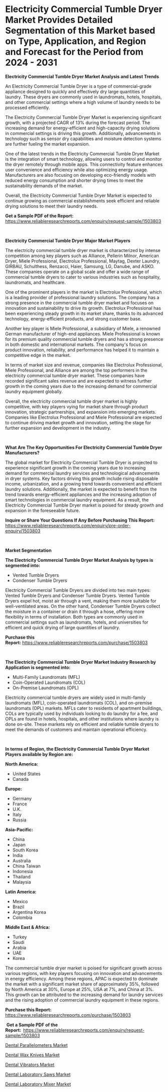 <p><h1>Electricity Commercial Tumble Dryer Market Provides Detailed Segmentation of this Market based on Type, Application, and Region and Forecast for the Period from 2024 - 2031</h1></p><p><strong>Electricity Commercial Tumble Dryer Market Analysis and Latest Trends</strong></p>
<p><p>An Electricity Commercial Tumble Dryer is a type of commercial-grade appliance designed to quickly and effectively dry large quantities of laundry. These dryers are commonly used in laundromats, hotels, hospitals, and other commercial settings where a high volume of laundry needs to be processed efficiently.</p><p>The Electricity Commercial Tumble Dryer Market is experiencing significant growth, with a projected CAGR of 13% during the forecast period. The increasing demand for energy-efficient and high-capacity drying solutions in commercial settings is driving this growth. Additionally, advancements in technology such as sensor dry capabilities and moisture detection systems are further fueling the market expansion.</p><p>One of the latest trends in the Electricity Commercial Tumble Dryer Market is the integration of smart technology, allowing users to control and monitor the dryer remotely through mobile apps. This connectivity feature enhances user convenience and efficiency while also optimizing energy usage. Manufacturers are also focusing on developing eco-friendly models with reduced energy consumption and shorter drying times to meet the sustainability demands of the market.</p><p>Overall, the Electricity Commercial Tumble Dryer Market is expected to continue growing as commercial establishments seek efficient and reliable drying solutions to meet their laundry needs.</p></p>
<p><strong>Get a Sample PDF of the Report:&nbsp;</strong> <a href="https://www.reliableresearchreports.com/enquiry/request-sample/1503803">https://www.reliableresearchreports.com/enquiry/request-sample/1503803</a></p>
<p>&nbsp;</p>
<p><strong>Electricity Commercial Tumble Dryer Major Market Players</strong></p>
<p><p>The electricity commercial tumble dryer market is characterized by intense competition among key players such as Alliance, Pellerin Milnor, American Dryer, Miele Professional, Electrolux Professional, Maytag, Dexter Laundry, GIRBAU, Schulthess, Renzacci, Haier, Samsung, LG, Danube, and ASKO. These companies operate on a global scale and offer a wide range of commercial tumble dryers to cater to various industries such as hospitality, laundromats, and healthcare.</p><p>One of the prominent players in the market is Electrolux Professional, which is a leading provider of professional laundry solutions. The company has a strong presence in the commercial tumble dryer market and focuses on innovation and sustainability to drive its growth. Electrolux Professional has been experiencing steady growth in its market share, thanks to its advanced technology, energy-efficient products, and strong customer base.</p><p>Another key player is Miele Professional, a subsidiary of Miele, a renowned German manufacturer of high-end appliances. Miele Professional is known for its premium quality commercial tumble dryers and has a strong presence in both domestic and international markets. The company's focus on product innovation, reliability, and performance has helped it to maintain a competitive edge in the market.</p><p>In terms of market size and revenue, companies like Electrolux Professional, Miele Professional, and Alliance are among the top performers in the electricity commercial tumble dryer market. These companies have recorded significant sales revenue and are expected to witness further growth in the coming years due to the increasing demand for commercial laundry equipment globally.</p><p>Overall, the electricity commercial tumble dryer market is highly competitive, with key players vying for market share through product innovation, strategic partnerships, and expansion into emerging markets. Companies like Electrolux Professional and Miele Professional are expected to continue driving market growth and innovation, setting the stage for further expansion and development in the industry.</p></p>
<p>&nbsp;</p>
<p><strong>What Are The Key Opportunities For Electricity Commercial Tumble Dryer Manufacturers?</strong></p>
<p><p>The global market for Electricity Commercial Tumble Dryer is projected to experience significant growth in the coming years due to increasing demand for commercial laundry services and technological advancements in dryer systems. Key factors driving this growth include rising disposable income, urbanization, and a growing trend towards convenient and efficient laundry solutions. Additionally, the market is expected to benefit from the trend towards energy-efficient appliances and the increasing adoption of smart technologies in commercial laundry equipment. As a result, the Electricity Commercial Tumble Dryer market is poised for steady growth and expansion in the foreseeable future.</p></p>
<p><strong>Inquire or Share Your Questions If Any Before Purchasing This Report:</strong> <a href="https://www.reliableresearchreports.com/enquiry/pre-order-enquiry/1503803">https://www.reliableresearchreports.com/enquiry/pre-order-enquiry/1503803</a></p>
<p>&nbsp;</p>
<p><strong>Market Segmentation</strong></p>
<p><strong>The Electricity Commercial Tumble Dryer Market Analysis by types is segmented into:</strong></p>
<p><ul><li>Vented Tumble Dryers</li><li>Condenser Tumble Dryers</li></ul></p>
<p><p>Electricity Commercial Tumble Dryers are divided into two main types: Vented Tumble Dryers and Condenser Tumble Dryers. Vented Tumble Dryers expel hot, moist air through a vent, making them more suitable for well-ventilated areas. On the other hand, Condenser Tumble Dryers collect the moisture in a container or drain it through a hose, offering more flexibility in terms of installation. Both types are commonly used in commercial settings such as laundromats, hotels, and universities for efficient and quick drying of large quantities of laundry.</p></p>
<p><strong>Purchase this Report:&nbsp;</strong><a href="https://www.reliableresearchreports.com/purchase/1503803">https://www.reliableresearchreports.com/purchase/1503803</a></p>
<p>&nbsp;</p>
<p><strong>The Electricity Commercial Tumble Dryer Market Industry Research by Application is segmented into:</strong></p>
<p><ul><li>Multi-Family Laundromats (MFL)</li><li>Coin-Operated Laundromats (COL)</li><li>On-Premise Laundromats (OPL)</li></ul></p>
<p><p>Electricity commercial tumble dryers are widely used in multi-family laundromats (MFL), coin-operated laundromats (COL), and on-premise laundromats (OPL) markets. MFLs cater to residents of apartment buildings, COLs are typically used by individuals looking to do laundry for a fee, and OPLs are found in hotels, hospitals, and other institutions where laundry is done on-site. These markets rely on efficient and reliable tumble dryers to meet the demands of customers and maintain operational efficiency.</p></p>
<p>&nbsp;</p>
<p><strong>In terms of Region, the Electricity Commercial Tumble Dryer Market Players available by Region are:</strong></p>
<p>
    <p> <strong> North America: </strong>
        <ul>
            <li>United States</li>
            <li>Canada</li>
        </ul>
        </p> 
    <p> <strong> Europe: </strong>
        <ul>
            <li>Germany</li>
            <li>France</li>
            <li>U.K.</li>
            <li>Italy</li>
            <li>Russia</li>
        </ul>
        </p> 
    <p> <strong> Asia-Pacific: </strong>
        <ul>
            <li>China</li>
            <li>Japan</li>
            <li>South Korea</li>
            <li>India</li>
            <li>Australia</li>
            <li>China Taiwan</li>
            <li>Indonesia</li>
            <li>Thailand</li>
            <li>Malaysia</li>
        </ul>
        </p> 
    <p> <strong> Latin America: </strong>
        <ul>
            <li>Mexico</li>
            <li>Brazil</li>
            <li>Argentina Korea</li>
            <li>Colombia</li>
        </ul>
        </p> 
    <p> <strong> Middle East & Africa: </strong>
        <ul>
            <li>Turkey</li>
            <li>Saudi</li>
            <li>Arabia</li>
            <li>UAE</li>
            <li>Korea</li>
        </ul>
    </p>
    </p>
<p><p>The commercial tumble dryer market is poised for significant growth across various regions, with key players focusing on innovation and advancements in energy efficiency. Among these regions, APAC is expected to dominate the market with a significant market share of approximately 35%, followed by North America at 30%, Europe at 25%, USA at 7%, and China at 3%. This growth can be attributed to the increasing demand for laundry services and the rising adoption of commercial laundry equipment in these regions.</p></p>
<p><strong>Purchase this Report: </strong><a href="https://www.reliableresearchreports.com/purchase/1503803">https://www.reliableresearchreports.com/purchase/1503803</a></p>
<p>&nbsp;<strong>Get a Sample PDF of the Report:&nbsp;&nbsp;</strong><a href="https://www.reliableresearchreports.com/enquiry/request-sample/1503803">https://www.reliableresearchreports.com/enquiry/request-sample/1503803</a></p>
<p><strong></strong></p>
<p><p><a href="https://medium.com/p/5c86198f7fb3/edit">Dental Parallelometers Market</a></p><p><a href="https://medium.com/p/203953c36be5/edit">Dental Wax Knives Market</a></p><p><a href="https://medium.com/p/cb0b9a82f58d/edit">Dental Vibrators Market</a></p><p><a href="https://medium.com/p/f342ffaa4f52/edit">Dental Laboratory Saws Market</a></p><p><a href="https://medium.com/p/0fc50acb896e/edit">Dental Laboratory Mixer Market</a></p></p>